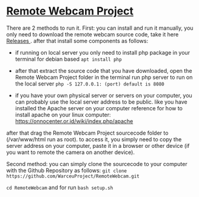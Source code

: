 # [Remote Webcam Project](https://github.com/WarceuProject/RemoteWebcam)
There are 2 methods to run it.
First: you can install and run it manually, you only need to download the remote webcam source code, take it here [Releases ](https://github.com/WarceuProject/RemoteWebcam/releases). 
after that install some components as follows:
- if running on local server you only need to install php package in your terminal for debian based `apt install php`
- after that extract the source code that you have downloaded, open the Remote Webcam Project folder in the terminal run php server to run on the local server `php -S 127.0.0.1: (port) default is 8080`

- if you have your own physical server or servers on your computer, you can probably use the local server address to be public. like you have installed the Apache server on your computer
reference for how to install apache on your linux computer: https://onnocenter.or.id/wiki/index.php/apache

after that drag the Remote Webcam Project sourcecode folder to (/var/www/html
run as root).
to access it, you simply need to copy the server address on your computer, paste it in a browser or other device (if you want to remote the camera on another device).

Second method: you can simply clone the sourcecode to your computer with the Github Repository
as follows: `git clone https://github.com/WarceuProject/RemoteWebcam.git`

`cd RemoteWebcam`
and for run
`bash setup.sh`
